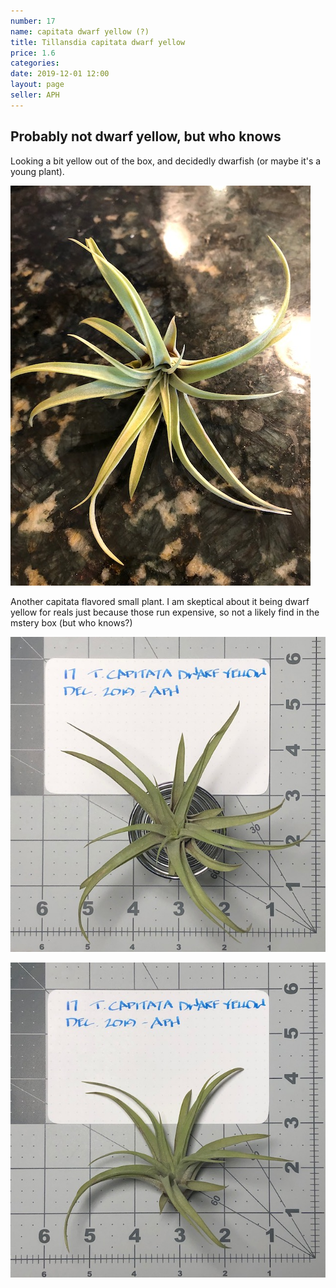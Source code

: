 ```yaml
---
number: 17
name: capitata dwarf yellow (?)
title: Tillansdia capitata dwarf yellow
price: 1.6
categories:
date: 2019-12-01 12:00
layout: page
seller: APH
---
```

## Probably not dwarf yellow, but who knows

Looking a bit yellow out of the box, and decidedly dwarfish (or maybe it's a young plant).

!["Tillandsia capitata"](/i/IMG_5475.jpeg "Tillandsia capitata")

Another capitata flavored small plant. I am skeptical about it being dwarf yellow for reals just because those run expensive, so not a likely find in the mstery box (but who knows?)

!["Tillandsia capitata"](/i/IMG_5842.jpeg "Tillandsia capitata")

!["Tillandsia capitata"](/i/IMG_5843.jpeg "Tillandsia capitata")
